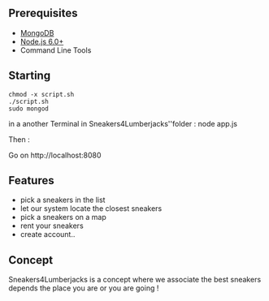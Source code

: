 Prerequisites
-------------

- [MongoDB](https://www.mongodb.org/downloads)
- [Node.js 6.0+](http://nodejs.org)
- Command Line Tools
 
Starting
-------------

    chmod -x script.sh
    ./script.sh
    sudo mongod

  in a another Terminal in Sneakers4Lumberjacks''folder :
    node app.js

Then :

Go on http://localhost:8080

Features
-------------

- pick a sneakers in the list
- let our system locate the closest sneakers
- pick a sneakers on a map
- rent your sneakers
- create account..

Concept
-------------

Sneakers4Lumberjacks is a concept where we associate the best sneakers depends the place you are or you are going !
